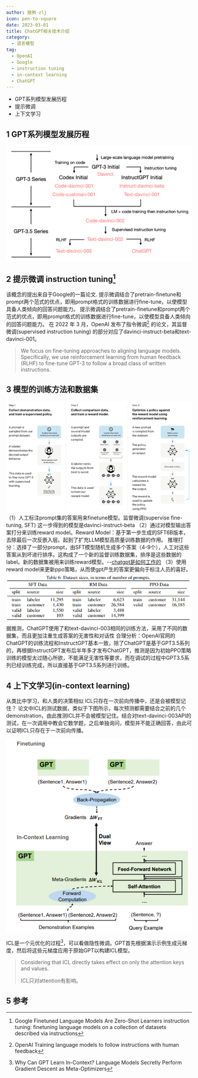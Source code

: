```yaml
---
author: 猞猁-zlj
icon: pen-to-square
date: 2023-03-01
title: ChatGPT相关技术介绍
category:
  - 语言模型
tag:
  - OpenAI
  - Google
  - instruction tuning
  - in-context learning
  - ChatGPT
---
```


- GPT系列模型发展历程
- 提示微调
- 上下文学习

<!-- more -->

## 1 GPT系列模型发展历程
![图1 GPT系列模型树](/assets/images/llm/chatgpt1.png "图1 gpt系列模型树")
## 2 提示微调 instruction tuning[^instruction]
该概念的提出来自于Google的一篇论文. 提示微调结合了pretrain-finetune和prompt两个范式的优点，即用prompt格式的训练数据进行fine-tune，以使模型具备人类倾向的回答问题能力。
提示微调结合了pretrain-finetune和prompt两个范式的优点，即用prompt格式的训练数据进行fine-tune，以使模型具备人类倾向的回答问题能力。
在 2022 年 3 月，OpenAI 发布了指令微调[^instructgpt] 的论文，其监督微调(supervised instruction tuning) 的部分对应了davinci-instruct-beta和text-davinci-001。
> We focus on fine-tuning approaches to aligning language models. Specifically, we use reinforcement learning from human feedback (RLHF) to fine-tune GPT-3 to follow a broad class of written instructions.
## 3 模型的训练方法和数据集
![图2 模型训练步骤](/assets/images/llm/chatgpt2.png "图2 模型训练步骤")
（1）人工标注prompt集的答案用来finetune模型。监督微调(supervise fine-tuning, SFT)
这一步得到的模型是davinci-instruct-beta
（2）通过对模型输出答案打分来训练reward model。Reward Model：基于第一步生成的SFT6B版本，去除最后一次反嵌入层。起到了扩充LLM模型高质量训练数据的作用。
	推理打分：选择了一部分prompt，由SFT模型随机生成多个答案（4-9个），人工对这些答案从到坏进行排序。这构成了一个新的监督训练数据集，排序是这些数据的label。新的数据集被用来训练reward模型。--[chatgpt是如何工作的](https://www.assemblyai.com/blog/how-chatgpt-actually-works/)
（3）使用reward model来更新ppo策略，从而使gpt产生的答案更偏向于标注人员的喜好。
![图3 instructgpt的训练数据构成](/assets/images/llm/chatgpt3.png "图3 instructgpt的训练数据构成")
据推测，ChatGPT使用了和text-davinci-003相同的训练方法，采用了不同的数据集，而且更加注重生成答案的无害性和对话性
合理分析：OpenAI官网的ChatGPT的训练流程和InstructGPT基本一致，除了ChatGPT是基于GPT3.5系列的，再根据InstructGPT发布后半年多才发布ChatGPT，推测是因为初始PPO策略训练的模型太过随心所欲，不能满足无害性等要求，而在调试的过程中GPT3.5系列已经训练完成，所以直接基于GPT3.5系列进行训练。
## 4 上下文学习(in-context learning)
从类比中学习，和人类的决策相似
ICL只存在一次前向传播中，还是会被模型记住？
论文中ICL的测试数据，类似于下图所示，每次预测都需要结合之前的几个demonstration，由此推测ICL并不会被模型记住。结合对text-davinci-003API的测试，在一次调用中教会它数学题，之后单独询问，模型并不能正确回答，由此可以证明ICL只存在于一次前向传播。

![图4 上下文学习和微调的区别](/assets/images/llm/chatgpt4.png "图4 上下文学习和微调的区别")

ICL是一个元优化的过程[^icl]，可以看做隐性微调。GPT首先根据演示示例生成元梯度，然后将这些元梯度应用于原始GPT以构建ICL模型。

> Considering that ICL directly takes effect on only the attention keys and values. 
>
> ICL只对attention有影响。

## 5 参考
[^instruction]: Google Finetuned Language Models Are Zero-Shot Learners instruction tuning: finetuning language models on a collection of datasets described via instructions
[^instructgpt]: OpenAI Training language models to follow instructions with human feedback
[^icl]: Why Can GPT Learn In-Context? Language Models Secretly Perform Gradient Descent as Meta-Optimizers
